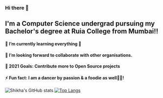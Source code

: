### Hi there 👋

## I'm a Computer Science undergrad pursuing my Bachelor's degree at Ruia College from Mumbai!!
#### 🌱 I’m currently learning everything 🤣
#### 👯 I’m looking forward to collaborate with other organisations.
#### 🚀 2021 Goals: Contribute more to Open Source projects
#### ⚡ Fun fact: I am a dancer by passion & a foodie as well🍕😂!   
 ![Shikha's GitHub stats](https://github-readme-stats.vercel.app/api?username=shikha12264&show_icons=true&theme=dracula) 
 [![Top Langs](https://github-readme-stats.vercel.app/api/top-langs/?username=shikha12264&layout=compact)](https://github.com/shikha12264/github-readme-stats)
